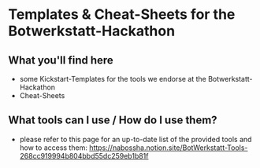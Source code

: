 # Templates & Cheat-Sheets for the Botwerkstatt-Hackathon

## What you'll find here
- some Kickstart-Templates for the tools we endorse at the Botwerkstatt-Hackathon
- Cheat-Sheets


## What tools can I use / How do I use them?
- please refer to this page for an up-to-date list of the provided tools and how to access them: https://nabossha.notion.site/BotWerkstatt-Tools-268cc919994b804bbd55dc259eb1b81f

